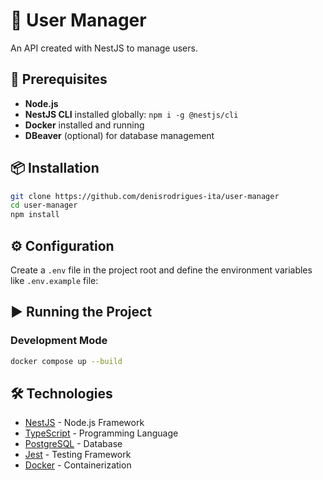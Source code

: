 # 👤 User Manager
An API created with NestJS to manage users.

## 🚀 Prerequisites
- **Node.js**
- **NestJS CLI** installed globally: `npm i -g @nestjs/cli`
- **Docker** installed and running
- **DBeaver** (optional) for database management

## 📦 Installation
```sh
git clone https://github.com/denisrodrigues-ita/user-manager
cd user-manager
npm install
```

## ⚙️ Configuration
Create a `.env` file in the project root and define the environment variables like `.env.example` file:

## ▶️ Running the Project
### Development Mode
```sh
docker compose up --build
```

## 🛠 Technologies
- [NestJS](https://nestjs.com/) - Node.js Framework
- [TypeScript](https://www.typescriptlang.org/) - Programming Language
- [PostgreSQL](https://www.postgresql.org/) - Database
- [Jest](https://jestjs.io/) - Testing Framework
- [Docker](https://www.docker.com/) - Containerization
